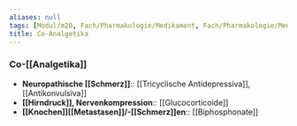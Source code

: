 ```yaml
---
aliases: null
tags: [Modul/m20, Fach/Pharmakologie/Medikament, Fach/Pharmakologie/Medikament]
title: Co-Analgetika
---
```

### Co-[[Analgetika]]
- **Neuropathische [[Schmerz]]**:: [[Tricyclische Antidepressiva]], [[Antikonvulsiva]]
- **[[Hirndruck]], Nervenkompression**:: [[Glucocorticoide]]
- **[[Knochen]][[Metastasen]]/-[[Schmerz]]en**:: [[Biphosphonate]]